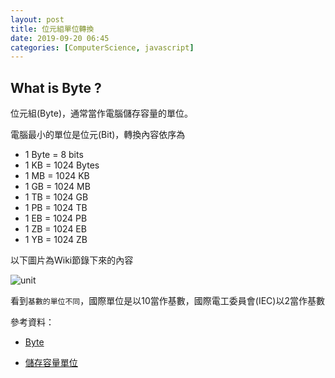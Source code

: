 ```yaml
---
layout: post
title: 位元組單位轉換
date: 2019-09-20 06:45
categories: [ComputerScience, javascript]
---
```


## What is Byte ?

位元組(Byte)，通常當作電腦儲存容量的單位。 

電腦最小的單位是位元(Bit)，轉換內容依序為

- 1 Byte = 8 bits
- 1 KB = 1024 Bytes
- 1 MB = 1024 KB
- 1 GB = 1024 MB
- 1 TB = 1024 GB
- 1 PB = 1024 TB
- 1 EB = 1024 PB
- 1 ZB = 1024 EB
- 1 YB = 1024 ZB

以下圖片為Wiki節錄下來的內容

![unit](https://i.imgur.com/ULN31vQ.png)

看到`基數的單位不同`，國際單位是以10當作基數，國際電工委員會(IEC)以2當作基數

參考資料：

- [Byte](https://en.wikipedia.org/wiki/Byte)

- [儲存容量單位](https://blog.miniasp.com/post/2010/04/08/unit-information-Bit-Byte-KB-MB-GB-TB-PB-EB-ZB-YB)